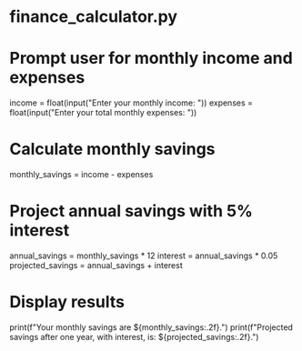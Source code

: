 # finance_calculator.py

# Prompt user for monthly income and expenses
income = float(input("Enter your monthly income: "))
expenses = float(input("Enter your total monthly expenses: "))

# Calculate monthly savings
monthly_savings = income - expenses

# Project annual savings with 5% interest
annual_savings = monthly_savings * 12
interest = annual_savings * 0.05
projected_savings = annual_savings + interest

# Display results
print(f"Your monthly savings are ${monthly_savings:.2f}.")
print(f"Projected savings after one year, with interest, is: ${projected_savings:.2f}.")

